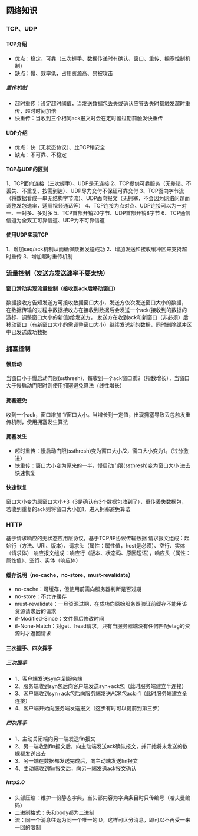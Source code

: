 ## 网络知识
### TCP、UDP
#### TCP介绍
- 优点：稳定、可靠（三次握手、数据传递时有确认、窗口、重传、拥塞控制机制）
- 缺点：慢、效率低，占用资源高、易被攻击

##### 重传机制
- 超时重传：设定超时阈值，当发送数据包丢失或确认应答丢失时都触发超时重传，超时时间加倍
- 快重传：当收到三个相同ack报文时会在定时器过期前触发快重传

#### UDP介绍
- 优点：快（无状态协议）、比TCP稍安全
- 缺点：不可靠、不稳定

#### TCP与UDP的区别
1、TCP面向连接（三次握手）、UDP是无连接
2、TCP提供可靠服务（无差错、不丢失、不重复、按需到达）、UDP尽力交付不保证可靠交付
3、TCP面向字节流（将数据看成一串无结构字节流）、UDP面向报文（无拥塞，不会因为网络问题而调整发包速率，适用视频通话等）
4、TCP连接为点对点、UDP连接可以为一对一、一对多、多对多
5、TCP首部开销20字节、UDP首部开销8字节
6、TCP通信信道为全双工可靠信道、UDP为不可靠信道

#### 使用UDP实现TCP
1、增加seq/ack机制从而确保数据发送成功
2、增加发送和接收缓冲区来支持超时重传
3、增加超时重传机制

### 流量控制（发送方发送速率不要太快）
#### 窗口滑动实现流量控制（接收到ack后移动窗口）
数据接收方告知发送方可接收数据窗口大小，发送方依次发送窗口大小的数据，
在数据传输的过程中数据接收方在接收到数据后会发送一个ack(接收到的数据的游标、调整窗口大小的新值)给发送方，
发送方在收到ack和新窗口（非必须）后移动窗口（有新窗口大小的需调整窗口大小）继续发送新的数据，同时删除缓冲区中已发送成功数据

### 拥塞控制
#### 慢启动
当窗口小于慢启动门限(ssthresh)，每收到一个ack窗口乘2（指数增长），当窗口大于慢启动门限时则使用拥塞避免算法（线性增长）
#### 拥塞避免
收到一个ack，窗口增加 1/窗口大小。当增长到一定值，出现拥塞导致丢包触发重传机制，使用拥塞发生算法
#### 拥塞发生
- 超时重传：慢启动门限(ssthresh)变为窗口大小/2，窗口大小变为1。（过分激进）
- 快重传：窗口大小变为原来的一半，慢启动门限(ssthresh)变为窗口大小
进去快速恢复
#### 快速恢复
窗口大小变为原窗口大小+3（3是确认有3个数据包收到了），重传丢失数据包，若收到重复的ack则将窗口大小加1，进入拥塞避免算法

### HTTP
基于请求响应的无状态应用层协议，基于TCP/IP协议传输数据
请求报文组成：起始行（方法、URI、版本）、请求头（属性：属性值，host是必须）、空行、实体（请求体）
响应报文组成：响应行（版本、状态码、原因短语），响应头（属性：属性值）、空行、实体（响应体）
#### 缓存说明（no-cache、no-store、must-revalidate）
- no-cache：可缓存，但使用前需向服务器判断是否过期
- no-store：不允许缓存
- must-revalidate：一旦资源过期，在成功向原始服务器验证前缓存不能用该资源请求后的请求
- if-Modified-Since：文件最后修改时间
- if-None-Match：对get、head请求，只有当服务器端没有任何匹配etag的资源时才返回请求

#### 三次握手、四次挥手
##### 三次握手
- 1、客户端发送syn包到服务端
- 2、服务端收到syn包后向客户端发送syn+ack包（此时服务端建立半连接）
- 3、客户端收到syn+ack包后向服务端发送ACK包ack+1（此时服务端建立全连接）
- 4、客户端开始向服务端发送报文（这步有时可以提前到第三步）
##### 四次挥手
- 1、主动关闭端向另一端发送fin报文
- 2、另一端收到fin报文后，向主动端发送ack确认报文，并开始将未发送的数据都发送出去
- 3、另一端在数据都发送完成后，向主动端发送fin报文
- 4、主动端收到fin报文后，向另一端发送ack报文确认

##### http2.0
- 头部压缩：维护一份静态字典，当头部内容为字典条目时只传编号（哈夫曼编码）
- 二进制格式：头和body都为二进制
- 流：同一个消息往返为同一个唯一的ID，这样可区分消息，即可以不再受一来一回的限制
